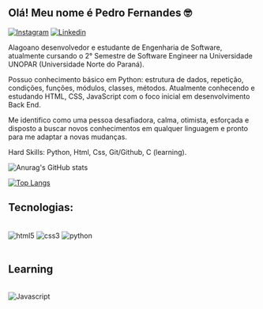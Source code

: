 ## Olá! Meu nome é Pedro Fernandes 🤓

[![Instagram](	https://img.shields.io/badge/Instagram-E4405F?style=for-the-badge&logo=instagram&logoColor=white)](https://www.instagram.com/pedro.codez/)
[![Linkedin](	https://img.shields.io/badge/LinkedIn-0077B5?style=for-the-badge&logo=linkedin&logoColor=white)](https://www.linkedin.com/in/pedro-fernandess/)

Alagoano desenvolvedor e estudante de Engenharia de Software, atualmente cursando o 2° Semestre de Software Engineer na Universidade UNOPAR (Universidade Norte do Paraná). 

Possuo conhecimento básico em Python: estrutura de dados, repetição, condições, funções, módulos, classes, métodos. Atualmente conhecendo e estudando HTML, CSS, JavaScript com o foco inicial em desenvolvimento Back End.

Me identifico como uma pessoa desafiadora, calma, otimista, esforçada e disposto a buscar novos conhecimentos em qualquer linguagem e pronto para me adaptar a novas mudanças.

Hard Skills: Python, Html, Css, Git/Github, C (learning).

![Anurag's GitHub stats](https://github-readme-stats.vercel.app/api?username=pedrofernandesz&show_icons=true&theme=dracula)

[![Top Langs](https://github-readme-stats.vercel.app/api/top-langs/?username=anuraghazra&layout=compact)](https://github.com/anuraghazra/github-readme-stats)

## Tecnologias:

<div style="display: inline_block"><br/>

<img align="center" alt="html5" src="https://img.shields.io/badge/HTML5-E34F26?style=for-the-badge&logo=html5&logoColor=white"/>
<img align="center" alt="css3" src="https://img.shields.io/badge/CSS-239120?&style=for-the-badge&logo=css3&logoColor=white"/>
<img align="center" alt="python" src="https://img.shields.io/badge/Python-3776AB?style=for-the-badge&logo=python&logoColor=white"/>

</div>

<br/>

## Learning

<div style="display: inline_block"><br/>

<img align="center" alt="Javascript" src="https://img.shields.io/badge/JavaScript-F7DF1E?style=for-the-badge&logo=javascript&logoColor=black"/>

</div>
